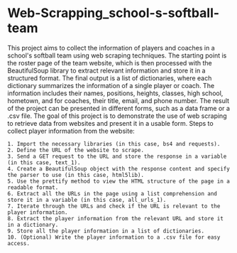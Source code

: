 # Web-Scrapping_school-s-softball-team
This project aims to collect the information of players and coaches in a school's softball team using web scraping techniques. 
The starting point is the roster page of the team website, which is then processed with the BeautifulSoup library to extract relevant information and store it in a structured format. 
The final output is a list of dictionaries, where each dictionary summarizes the information of a single player or coach. 
The information includes their names, positions, heights, classes, high school, hometown, and for coaches, their title, email, and phone number. 
The result of the project can be presented in different forms, such as a data frame or a .csv file. The goal of this project is to demonstrate the use of web scraping to retrieve data from websites and present it in a usable form.
Steps to collect player information from the website:

    1. Import the necessary libraries (in this case, bs4 and requests).
    2. Define the URL of the website to scrape.
    3. Send a GET request to the URL and store the response in a variable (in this case, text_1).
    4. Create a BeautifulSoup object with the response content and specify the parser to use (in this case, html5lib).
    5. Use the prettify method to view the HTML structure of the page in a readable format.
    6. Extract all the URLs in the page using a list comprehension and store it in a variable (in this case, all_urls_1).
    7. Iterate through the URLs and check if the URL is relevant to the player information.
    8. Extract the player information from the relevant URL and store it in a dictionary.
    9. Store all the player information in a list of dictionaries.
    10. (Optional) Write the player information to a .csv file for easy access.
